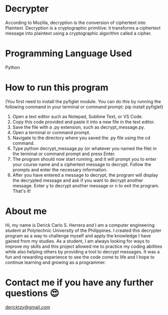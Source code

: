 # Decrypter
According to Mozilla, decryption is the conversion of ciphertext into Plaintext. Decryption is a cryptographic primitive: it transforms a ciphertext message into plaintext using a cryptographic algorithm called a cipher.

# Programming Language Used
Python

# How to run this program 
(You first need to install the pyfiglet module. You can do this by running the following command in your terminal or command prompt: pip install pyfiglet)
1. Open a text editor such as Notepad, Sublime Text, or VS Code.
2. Copy this code provided and paste it into a new file in the text editor. 
3. Save the file with a .py extension, such as decrypt_message.py.
4. Open a terminal or command prompt.
5. Navigate to the directory where you saved the .py file using the cd command.
6. Type python decrypt_message.py (or whatever you named the file) in the terminal or command prompt and press Enter.
7. The program should now start running, and it will prompt you to enter your course name and a ciphertext message to decrypt. Follow the prompts and enter the necessary information.
8. After you have entered a message to decrypt, the program will display the decrypted message and ask if you want to decrypt another message. Enter y to decrypt another message or n to exit the program.
That's it!

# About me
Hi, my name is Derick Carlo S. Herrera and I am a computer engineering student at Polytechnic University of the Philippines. I created this decrypter program as a way to challenge myself and apply the knowledge I have gained from my studies. As a student, I am always looking for ways to improve my skills and this project allowed me to practice my coding abilities while also helping others by providing a tool to decrypt messages. It was a fun and rewarding experience to see the code come to life and I hope to continue learning and growing as a programmer.

# Contact me if you have any further questions 😍
dericktzy@gmail.com
